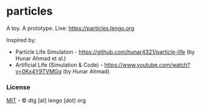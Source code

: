 # particles

A toy. A prototype. Live: https://particles.lengo.org

Inspired by:

* Particle Life Simulation - https://github.com/hunar4321/particle-life (by Hunar Ahmad et al.)
* Artificial Life (Simulation & Code) - https://www.youtube.com/watch?v=0Kx4Y9TVMGg (by Hunar Ahmad)

### License
[MIT](https://opensource.org/licenses/MIT) - © dtg [at] lengo [dot] org

